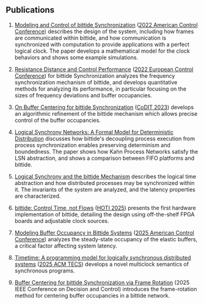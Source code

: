 ## Publications

1. [Modeling and Control of bittide Synchronization](https://arxiv.org/abs/2109.14111) ([2022 American Control Conference](https://ieeexplore.ieee.org/xpl/conhome/9866948/proceeding)) describes the design of the system, including how frames are communicated within bittide, and how communication is synchronized with computation to provide applications with a perfect logical clock. The paper develops a mathematical model for the clock behaviors and shows some example simulations.

1. [Resistance Distance and Control Performance](https://arxiv.org/abs/2111.05296) ([2022 European Control Conference](https://ieeexplore.ieee.org/xpl/conhome/9837955/proceeding)) for bittide Synchronization analyzes the frequency synchronization mechanism of bittide, and develops quantitative methods for analyzing its performance, in particular focusing on the sizes of frequency deviations and buffer occupancies.

1. [On Buffer Centering for bittide Synchronization](https://arxiv.org/abs/2303.11467) ([CoDIT 2023](https://codit2023.com/)) develops an algorithmic refinement of the bittide mechanism which allows precise control of the buffer occupancies.

1. [Logical Synchrony Networks: A Formal Model for Deterministic Distribution](https://ieeexplore.ieee.org/document/10551846/) discusses how bittide's decoupling process execution from process synchronization enables preserving determinism and boundedness. The paper shows how Kahn Process Networks satisfy the LSN abstraction, and shows a comparison between FIFO platforms and bittide.

1. [Logical Synchrony and the bittide Mechanism](http://arxiv.org/abs/2308.00144) describes the logical time abstraction and how distributed processes may be synchronized within it. The invariants of the system are analyzed, and the latency properties are characterized.

1. [bittide: Control Time, not Flows](https://arxiv.org/abs/2503.05033) ([HOTI 2025](https://hoti.org/)) presents the first hardware implementation of bittide, detailing the design using off-the-shelf FPGA boards and adjustable clock sources.

1. [Modeling Buffer Occupancy in Bittide Systems](https://arxiv.org/abs/2410.05432) ([2025 American Control Conference](https://ieeexplore.ieee.org/document/11107803)) analyzes the steady-state occupancy of the elastic buffers, a critical factor affecting system latency.

1. [Timetime: A programming model for logically synchronous distributed systems](https://arxiv.org/abs/2507.14471) ([2025 ACM TECS](https://doi.org/10.1145/3763794)) develops a novel multiclock semantics of synchronous programs.

1. [Buffer Centering for bittide Synchronization via Frame Rotation](https://arxiv.org/abs/2504.07044) (2025 IEEE Conference on Decision and Control) introduces the frame-rotation method for centering buffer occupancies in a bittide network.
